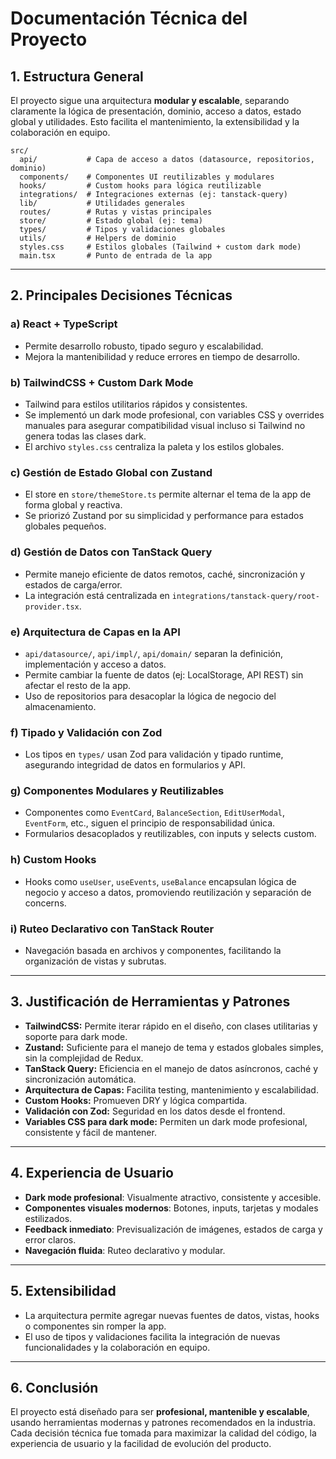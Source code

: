 
# Documentación Técnica del Proyecto

## 1. Estructura General

El proyecto sigue una arquitectura **modular y escalable**, separando claramente la lógica de presentación, dominio, acceso a datos, estado global y utilidades. Esto facilita el mantenimiento, la extensibilidad y la colaboración en equipo.

```
src/
  api/           # Capa de acceso a datos (datasource, repositorios, dominio)
  components/    # Componentes UI reutilizables y modulares
  hooks/         # Custom hooks para lógica reutilizable
  integrations/  # Integraciones externas (ej: tanstack-query)
  lib/           # Utilidades generales
  routes/        # Rutas y vistas principales
  store/         # Estado global (ej: tema)
  types/         # Tipos y validaciones globales
  utils/         # Helpers de dominio
  styles.css     # Estilos globales (Tailwind + custom dark mode)
  main.tsx       # Punto de entrada de la app
```

---

## 2. Principales Decisiones Técnicas

### a) **React + TypeScript**
- Permite desarrollo robusto, tipado seguro y escalabilidad.
- Mejora la mantenibilidad y reduce errores en tiempo de desarrollo.

### b) **TailwindCSS + Custom Dark Mode**
- Tailwind para estilos utilitarios rápidos y consistentes.
- Se implementó un dark mode profesional, con variables CSS y overrides manuales para asegurar compatibilidad visual incluso si Tailwind no genera todas las clases dark.
- El archivo `styles.css` centraliza la paleta y los estilos globales.

### c) **Gestión de Estado Global con Zustand**
- El store en `store/themeStore.ts` permite alternar el tema de la app de forma global y reactiva.
- Se priorizó Zustand por su simplicidad y performance para estados globales pequeños.

### d) **Gestión de Datos con TanStack Query**
- Permite manejo eficiente de datos remotos, caché, sincronización y estados de carga/error.
- La integración está centralizada en `integrations/tanstack-query/root-provider.tsx`.

### e) **Arquitectura de Capas en la API**
- `api/datasource/`, `api/impl/`, `api/domain/` separan la definición, implementación y acceso a datos.
- Permite cambiar la fuente de datos (ej: LocalStorage, API REST) sin afectar el resto de la app.
- Uso de repositorios para desacoplar la lógica de negocio del almacenamiento.

### f) **Tipado y Validación con Zod**
- Los tipos en `types/` usan Zod para validación y tipado runtime, asegurando integridad de datos en formularios y API.

### g) **Componentes Modulares y Reutilizables**
- Componentes como `EventCard`, `BalanceSection`, `EditUserModal`, `EventForm`, etc., siguen el principio de responsabilidad única.
- Formularios desacoplados y reutilizables, con inputs y selects custom.

### h) **Custom Hooks**
- Hooks como `useUser`, `useEvents`, `useBalance` encapsulan lógica de negocio y acceso a datos, promoviendo reutilización y separación de concerns.

### i) **Ruteo Declarativo con TanStack Router**
- Navegación basada en archivos y componentes, facilitando la organización de vistas y subrutas.

---

## 3. Justificación de Herramientas y Patrones

- **TailwindCSS:** Permite iterar rápido en el diseño, con clases utilitarias y soporte para dark mode.
- **Zustand:** Suficiente para el manejo de tema y estados globales simples, sin la complejidad de Redux.
- **TanStack Query:** Eficiencia en el manejo de datos asíncronos, caché y sincronización automática.
- **Arquitectura de Capas:** Facilita testing, mantenimiento y escalabilidad.
- **Custom Hooks:** Promueven DRY y lógica compartida.
- **Validación con Zod:** Seguridad en los datos desde el frontend.
- **Variables CSS para dark mode:** Permiten un dark mode profesional, consistente y fácil de mantener.

---

## 4. Experiencia de Usuario

- **Dark mode profesional**: Visualmente atractivo, consistente y accesible.
- **Componentes visuales modernos**: Botones, inputs, tarjetas y modales estilizados.
- **Feedback inmediato**: Previsualización de imágenes, estados de carga y error claros.
- **Navegación fluida**: Ruteo declarativo y modular.

---

## 5. Extensibilidad

- La arquitectura permite agregar nuevas fuentes de datos, vistas, hooks o componentes sin romper la app.
- El uso de tipos y validaciones facilita la integración de nuevas funcionalidades y la colaboración en equipo.

---

## 6. Conclusión

El proyecto está diseñado para ser **profesional, mantenible y escalable**, usando herramientas modernas y patrones recomendados en la industria.  
Cada decisión técnica fue tomada para maximizar la calidad del código, la experiencia de usuario y la facilidad de evolución del producto.

